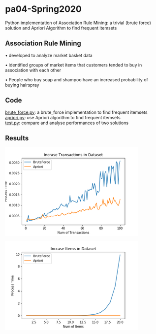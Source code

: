 # pa04-Spring2020
 Python implementation of Association Rule Mining: a trivial (brute force) solution and Apriori Algorithm to find frequent itemsets 

## Association Rule Mining
• developed to analyze market basket data 

• identified groups of market items that customers tended to buy in association with each other 

• People who buy soap and shampoo have an increased probability of buying hairspray 

## Code
[brute_force.py](brute_force.py): a brute_force implementation to find frequent itemsets  
[apriori.py](apriori.py): use Apriori algorithm to find frequent itemsets  
[test.py](test.py): compare and analyse performances of two solutions 

## Results

 ![With increase items in datasets](Transaction.png) 

 ![With incrase transactions in datasets](items.png)
